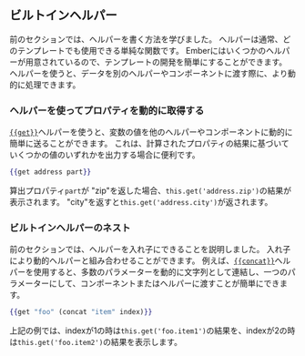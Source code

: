<!--
## Built-in Helpers
-->

## ビルトインヘルパー

<!--
In the last section you learned how to write a helper.
A helper is usually a simple function that can be
used in any template.
Ember comes with a few helpers that can make developing your
templates a bit easier.
These helpers can allow you to be more dynamic in
passing data to another helper or component.
-->

前のセクションでは、ヘルパーを書く方法を学びました。
ヘルパーは通常、どのテンプレートでも使用できる単純な関数です。
Emberにはいくつかのヘルパーが用意されているので、テンプレートの開発を簡単にすることができます。
ヘルパーを使うと、データを別のヘルパーやコンポーネントに渡す際に、より動的に処理できます。

<!--
### Using a helper to get a property dynamically
-->

### ヘルパーを使ってプロパティを動的に取得する

<!--
The [`{{get}}`](https://www.emberjs.com/api/ember/release/classes/Ember.Templates.helpers/methods/get?anchor=get) helper makes it easy to dynamically send the value of a
variable to another helper or component.
This can be useful if you want
to output one of several values based on the result of a computed property.
-->

[`{{get}}`](https://www.emberjs.com/api/ember/release/classes/Ember.Templates.helpers/methods/get?anchor=get)ヘルパーを使うと、変数の値を他のヘルパーやコンポーネントに動的に簡単に送ることができます。
これは、計算されたプロパティの結果に基づいていくつかの値のいずれかを出力する場合に便利です。

```handlebars
{{get address part}}
```

<!--
if the `part` computed property returns "zip", this will display the result of
`this.get('address.zip')`. If it returns "city", you get `this.get('address.city')`.
-->

算出プロパティ`part`が "zip"を返した場合、`this.get('address.zip')`の結果が表示されます。
"city"を返すと`this.get('address.city')`が返されます。

<!--
### Nesting built-in helpers
-->

### ビルトインヘルパーのネスト

<!--
In the last section it was discussed that helpers can be nested.
This can be combined with these sorts of dynamic helpers.
For example, the [`{{concat}}`](https://www.emberjs.com/api/ember/release/classes/Ember.Templates.helpers/methods/get?anchor=concat) helper makes it easy to dynamically send
a number of parameters to a component or helper as a single parameter in the
format of a concatenated string.
-->

前のセクションでは、ヘルパーを入れ子にできることを説明しました。
入れ子により動的ヘルパーと組み合わせることができます。
例えば、[`{{concat}}`](https://www.emberjs.com/api/ember/release/classes/Ember.Templates.helpers/methods/get?anchor=concat)ヘルパーを使用すると、多数のパラメーターを動的に文字列として連結し、一つのパラメーターにして、コンポーネントまたはヘルパーに渡すことが簡単にできます。

```handlebars
{{get "foo" (concat "item" index)}}
```

<!--
This will display the result of `this.get('foo.item1')` when index is 1,
and `this.get('foo.item2')` when index is 2, etc.
-->

上記の例では、indexが1の時は`this.get('foo.item1')`の結果を、indexが2の時は`this.get('foo.item2')`の結果を表示します。
